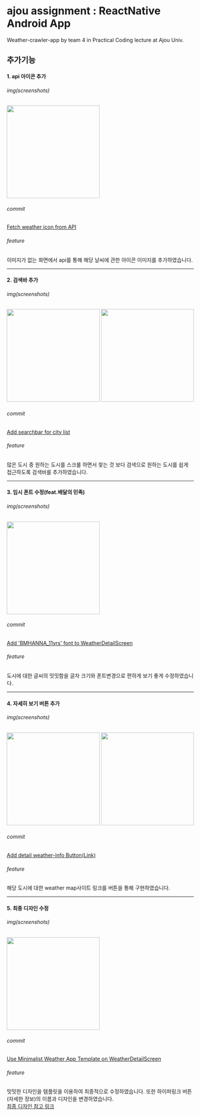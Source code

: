 # ajou assignment : ReactNative Android App   
Weather-crawler-app by team 4 in Practical Coding lecture at Ajou Univ.  

## 추가기능  
#### 1. api 아이콘 추가  
###### img(screenshots)  

<img src="./imgs/1.png" width="250">  

###### commit  
[Fetch weather icon from API](https://github.com/practical-coding-team-4/weather-crawler-app/commit/989f91961f0b895c12977c9c5eae486c7c6877ce)  

###### feature  
이미지가 없는 화면에서 api를 통해 해당 날씨에 관한 아이콘 이미지를 추가하였습니다.  
  
* * *  
  
#### 2. 검색바 추가  
###### img(screenshots)  
<img src="./imgs/2-1.png" width="250">
<img src="./imgs/2-2.png" width="250">  

###### commit  
[Add searchbar for city list](https://github.com/practical-coding-team-4/weather-crawler-app/commit/2a4d738216b222dffe345cf86ebba00cded1359e)  

###### feature  
많은 도시 중 원하는 도시를 스크롤 하면서 찾는 것 보다 검색으로 원하는 도시를 쉽게 접근하도록 검색바를 추가하였습니다.  
  
* * *  
  
#### 3. 임시 폰트 수정(feat.배달의 민족)  
###### img(screenshots)  
<img src="./imgs/3.png" width="250">  

###### commit  
[Add 'BMHANNA_11yrs' font to WeatherDetailScreen](https://github.com/practical-coding-team-4/weather-crawler-app/commit/444973a75059feb2d5a6b59b53af65c89d9d0db3)  

###### feature  
도시에 대한 글씨의 밋밋함을 글자 크기와 폰트변경으로 편하게 보기 좋게 수정하였습니다.  
  
* * *  
  
#### 4. 자세히 보기 버튼 추가  
###### img(screenshots)  
<img src="./imgs/4-1.png" width="250">
<img src="./imgs/4-2.png" width="250">  

###### commit  
[Add detail weather-info Button(Link)](https://github.com/practical-coding-team-4/weather-crawler-app/commit/eacd8b930cc044e84e36585b92fa8b361ceeda59)  

###### feature  
해당 도시에 대한 weather map사이트 링크를 버튼을 통해 구현하였습니다.  
  
* * *  
  
#### 5. 최종 디자인 수정  
###### img(screenshots)  
<img src="./imgs/5.png" width="250">  

###### commit  
[Use Minimalist Weather App Template on WeatherDetailScreen](https://github.com/practical-coding-team-4/weather-crawler-app/commit/ae6a8fbc4049eb052881f2fd5f507f1ebd093362)  

###### feature  
밋밋한 디자인을 템플릿을 이용하여 최종적으로 수정하였습니다. 또한 하이퍼링크 버튼(자세한 정보)의 이름과 디자인을 변경하였습니다.  
[최종 디자인 참고 링크](https://blog.expo.io/building-a-minimalist-weather-app-with-react-native-and-expo-fe7066e02c09)  
